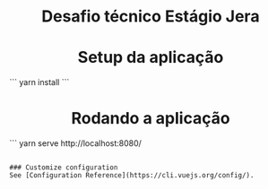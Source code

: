<h1 align="center">Desafio técnico Estágio Jera</h1>


<h1 align="center">Setup da aplicação</h1>
```
yarn install
```

<h1 align="center">Rodando a aplicação</h1>
```
yarn serve
http://localhost:8080/

```

### Customize configuration
See [Configuration Reference](https://cli.vuejs.org/config/).
